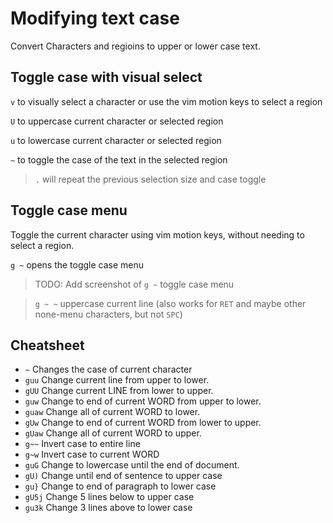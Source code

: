 # Modifying text case

Convert Characters and regioins to upper or lower case text.


## Toggle case with visual select 

`v` to visually select a character or use the vim motion keys to select a region

`U` to uppercase current character or selected region 

`u` to lowercase current character or selected region 

`~` to toggle the case of the text in the selected region

> `.` will repeat the previous selection size and case toggle


## Toggle case menu 

Toggle the current character using vim motion keys, without needing to select a region.

`g ~` opens the toggle case menu

> TODO: Add screenshot of `g ~` toggle case menu

> `g ~ ~` uppercase current line (also works for `RET` and maybe other none-menu characters, but not `SPC`)


## Cheatsheet

- `~` Changes the case of current character
- `guu` Change current line from upper to lower.
- `gUU` Change current LINE from lower to upper.
- `guw` Change to end of current WORD from upper to lower.
- `guaw` Change all of current WORD to lower.
- `gUw` Change to end of current WORD from lower to upper.
- `gUaw` Change all of current WORD to upper.
- `g~~` Invert case to entire line
- `g~w` Invert case to current WORD
- `guG` Change to lowercase until the end of document.
- `gU)` Change until end of sentence to upper case
- `gu}` Change to end of paragraph to lower case
- `gU5j` Change 5 lines below to upper case
- `gu3k` Change 3 lines above to lower case

